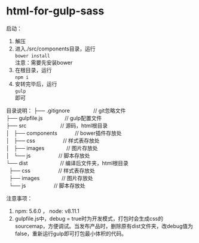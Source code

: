 # html-for-gulp-sass
启动：
1. 解压
2. 进入./src/components目录，运行<br>
```bower install```<br>
注意：需要先安装bower
3. 在根目录，运行<br>
```npm i```<br>
4. 安转完毕后，运行<br>
```gulp```<br>
即可


目录说明：
├── .gitignore                // git忽略文件<br>
├── gulpfile.js               // gulp配置文件<br>
├── src                       // 源码，html根目录<br>
│   ├── components            // bower插件存放处<br>
│   ├── css                   // 样式表存放处<br>
│   ├── images                // 图片存放处<br>
│   └── js                    // 脚本存放处<br>
└── dist                      // 编译后文件夹，html根目录<br>
    ├── css                   // 样式表存放处<br>
    ├── images                // 图片存放处<br>
    └── js                    // 脚本存放处<br>

注意事项：
1. npm: 5.6.0 ， node: v8.11.1
2. gulpfile.js中，debug = true时为开发模式，打包时会生成css的sourcemap，方便调试。当发布产品时，删除原有dist文件夹，改debug值为false，重新运行gulp即可打包最小体积的代码。
